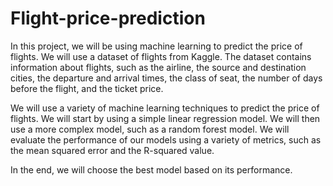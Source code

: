 # Flight-price-prediction
In this project, we will be using machine learning to predict the price of flights. We will use a dataset of flights from Kaggle. The dataset contains information about flights, such as the airline, the source and destination cities, the departure and arrival times, the class of seat, the number of days before the flight, and the ticket price.

We will use a variety of machine learning techniques to predict the price of flights. We will start by using a simple linear regression model. We will then use a more complex model, such as a random forest model. We will evaluate the performance of our models using a variety of metrics, such as the mean squared error and the R-squared value.

In the end, we will choose the best model based on its performance.
